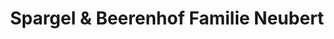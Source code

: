 ---
title: "Spargel & Beerenhof Familie Neubert"
url: /biebelried/spargel-und-beerenhof-familie-neubert/
shop: Hofladen
---